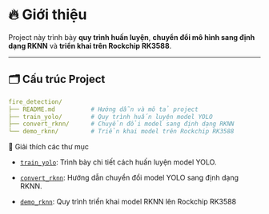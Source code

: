 # 🔥 Giới thiệu

Project này trình bày **quy trình huấn luyện**, **chuyển đổi mô hình sang định dạng RKNN** và **triển khai trên Rockchip RK3588**.

---

## 🗂️ Cấu trúc Project

```yaml
fire_detection/
├── README.md          # Hướng dẫn và mô tả project
├── train_yolo/        # Quy trình huấn luyện model YOLO
├── convert_rknn/      # Chuyển đổi model sang định dạng RKNN
└── demo_rknn/         # Triển khai model trên Rockchip RK3588
```

📌 Giải thích các thư mục

- [`train_yolo`](train_yolo): Trình bày chi tiết cách huấn luyện model YOLO.

- [`convert_rknn`](convert_rknn): Hướng dẫn chuyển đổi model YOLO sang định dạng RKNN.

- [`demo_rknn`](demo_rknn): Quy trình triển khai model RKNN lên Rockchip RK3588
